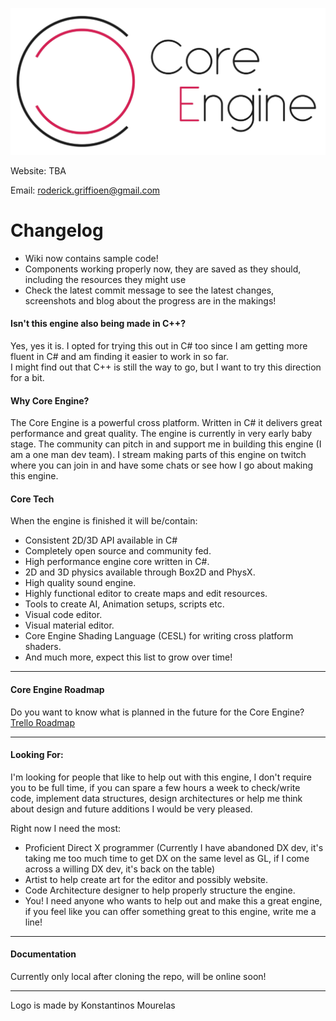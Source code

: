 ![Core Logo](Images/CoreLogoSide_HD_Dark_Resized.png)

Website: TBA

Email: roderick.griffioen@gmail.com

# Changelog
- Wiki now contains sample code!
- Components working properly now, they are saved as they should, including the resources they might use
- Check the latest commit message to see the latest changes, screenshots and blog about the progress are in the makings!

#### Isn't this engine also being made in C++?
Yes, yes it is. I opted for trying this out in C# too since I am getting more fluent in C# and am finding it easier to work in so far.  
I might find out that C++ is still the way to go, but I want to try this direction for a bit.

#### Why Core Engine?

The Core Engine is a powerful cross platform. Written in C# it delivers great performance and great quality.
The engine is currently in very early baby stage. The community can pitch in and support me in building this engine (I am a one man dev team).
I stream making parts of this engine on twitch where you can join in and have some chats or see how I go about making this engine.

#### Core Tech
When the engine is finished it will be/contain:

- Consistent 2D/3D API available in C#
- Completely open source and community fed.
- High performance engine core written in C#.
- 2D and 3D physics available through Box2D and PhysX.
- High quality sound engine.
- Highly functional editor to create maps and edit resources.
- Tools to create AI, Animation setups, scripts etc.
- Visual code editor.
- Visual material editor.
- Core Engine Shading Language (CESL) for writing cross platform shaders.
- And much more, expect this list to grow over time!

---

#### Core Engine Roadmap
Do you want to know what is planned in the future for the Core Engine?
[Trello Roadmap](https://trello.com/b/OCBe57G3/core-engine-roadmap)

---

#### Looking For:
I'm looking for people that like to help out with this engine, I don't require you to be full time, if you can spare a few hours a week to check/write code, implement data structures, design architectures or help me think about design and future additions I would be very pleased.

Right now I need the most:
- Proficient Direct X programmer (Currently I have abandoned DX dev, it's taking me too much time to get DX on the same level as GL, if I come across a willing DX dev, it's back on the table)
- Artist to help create art for the editor and possibly website.
- Code Architecture designer to help properly structure the engine.
- You! I need anyone who wants to help out and make this a great engine, if you feel like you can offer something great to this engine, write me a line!

---

#### Documentation

Currently only local after cloning the repo, will be online soon! 

---

Logo is made by Konstantinos Mourelas
